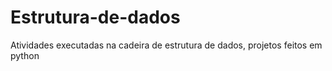# Estrutura-de-dados
Atividades executadas na cadeira de estrutura de dados, projetos feitos em python
